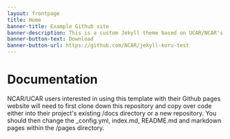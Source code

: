 ```yaml
---
layout: frontpage
title: Home
banner-title: Example Github site
banner-description: This is a custom Jekyll theme based on UCAR/NCAR's custom 'koru' design. It is built on top of the Foundation framework. This provides users and developers with responsiveness and accessibility.
banner-button-text: Download
banner-button-url: https://github.com/NCAR/jekyll-koru-test
---
```


# Documentation

NCAR/UCAR users interested in using this template with their Github pages website will need to first clone down this repository and copy over code either into their project's existing /docs directory or a new repository. You should then change the _config.yml, index.md, README.md and markdown pages within the /pages directory.